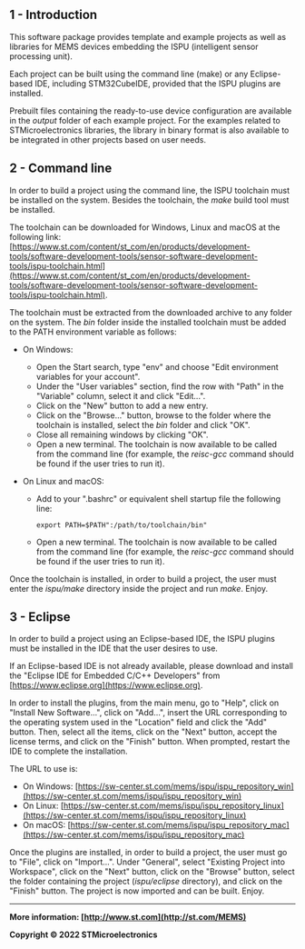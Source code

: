 ## 1 - Introduction

This software package provides template and example projects as well as libraries for MEMS devices embedding the ISPU (intelligent sensor processing unit).

Each project can be built using the command line (make) or any Eclipse-based IDE, including STM32CubeIDE, provided that the ISPU plugins are installed.

Prebuilt files containing the ready-to-use device configuration are available in the *output* folder of each example project. For the examples related to STMicroelectronics libraries, the library in binary format is also available to be integrated in other projects based on user needs.

## 2 - Command line

In order to build a project using the command line, the ISPU toolchain must be installed on the system. Besides the toolchain, the *make* build tool must be installed.

The toolchain can be downloaded for Windows, Linux and macOS at the following link: [https://www.st.com/content/st_com/en/products/development-tools/software-development-tools/sensor-software-development-tools/ispu-toolchain.html](https://www.st.com/content/st_com/en/products/development-tools/software-development-tools/sensor-software-development-tools/ispu-toolchain.html).

The toolchain must be extracted from the downloaded archive to any folder on the system. The *bin* folder inside the installed toolchain must be added to the PATH environment variable as follows:

* On Windows:

  * Open the Start search, type "env" and choose "Edit environment variables for your account".
  * Under the "User variables" section, find the row with "Path" in the "Variable" column, select it and click "Edit...".
  * Click on the "New" button to add a new entry.
  * Click on the "Browse..." button, browse to the folder where the toolchain is installed, select the *bin* folder and click "OK".
  * Close all remaining windows by clicking "OK".
  * Open a new terminal. The toolchain is now available to be called from the command line (for example, the *reisc-gcc* command should be found if the user tries to run it).

* On Linux and macOS:

  * Add to your ".bashrc" or equivalent shell startup file the following line:

    ```shell
    export PATH=$PATH":/path/to/toolchain/bin"
    ```

  * Open a new terminal. The toolchain is now available to be called from the command line (for example, the *reisc-gcc* command should be found if the user tries to run it).

Once the toolchain is installed, in order to build a project, the user must enter the *ispu/make* directory inside the project and run *make*. Enjoy.

## 3 - Eclipse

In order to build a project using an Eclipse-based IDE, the ISPU plugins must be installed in the IDE that the user desires to use.

If an Eclipse-based IDE is not already available, please download and install the "Eclipse IDE for Embedded C/C++ Developers" from [https://www.eclipse.org](https://www.eclipse.org).

In order to install the plugins, from the main menu, go to "Help", click on "Install New Software...", click on "Add...", insert the URL corresponding to the operating system used in the "Location" field and click the "Add" button. Then, select all the items, click on the "Next" button, accept the license terms, and click on the "Finish" button. When prompted, restart the IDE to complete the installation.

The URL to use is:

* On Windows: [https://sw-center.st.com/mems/ispu/ispu_repository_win](https://sw-center.st.com/mems/ispu/ispu_repository_win)
* On Linux: [https://sw-center.st.com/mems/ispu/ispu_repository_linux](https://sw-center.st.com/mems/ispu/ispu_repository_linux)
* On macOS: [https://sw-center.st.com/mems/ispu/ispu_repository_mac](https://sw-center.st.com/mems/ispu/ispu_repository_mac)

Once the plugins are installed, in order to build a project, the user must go to "File", click on "Import...". Under "General", select "Existing Project into Workspace", click on the "Next" button, click on the "Browse" button, select the folder containing the project (*ispu/eclipse* directory), and click on the "Finish" button. The project is now imported and can be built. Enjoy.

------

**More information: [http://www.st.com](http://st.com/MEMS)**

**Copyright © 2022 STMicroelectronics**
